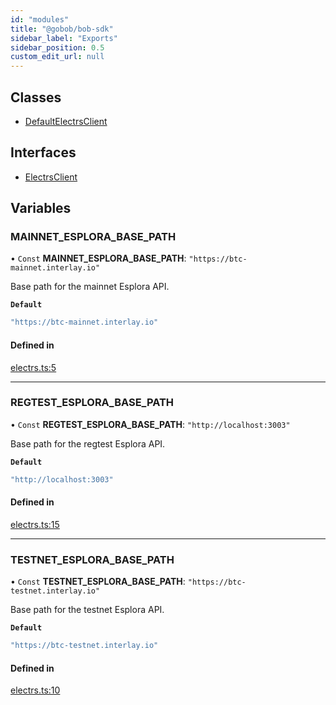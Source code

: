 ```yaml
---
id: "modules"
title: "@gobob/bob-sdk"
sidebar_label: "Exports"
sidebar_position: 0.5
custom_edit_url: null
---
```


## Classes

- [DefaultElectrsClient](classes/DefaultElectrsClient.md)

## Interfaces

- [ElectrsClient](interfaces/ElectrsClient.md)

## Variables

### MAINNET\_ESPLORA\_BASE\_PATH

• `Const` **MAINNET\_ESPLORA\_BASE\_PATH**: ``"https://btc-mainnet.interlay.io"``

Base path for the mainnet Esplora API.

**`Default`**

```ts
"https://btc-mainnet.interlay.io"
```

#### Defined in

[electrs.ts:5](https://github.com/bob-collective/bob/blob/3b4598b/sdk/src/electrs.ts#L5)

___

### REGTEST\_ESPLORA\_BASE\_PATH

• `Const` **REGTEST\_ESPLORA\_BASE\_PATH**: ``"http://localhost:3003"``

Base path for the regtest Esplora API.

**`Default`**

```ts
"http://localhost:3003"
```

#### Defined in

[electrs.ts:15](https://github.com/bob-collective/bob/blob/3b4598b/sdk/src/electrs.ts#L15)

___

### TESTNET\_ESPLORA\_BASE\_PATH

• `Const` **TESTNET\_ESPLORA\_BASE\_PATH**: ``"https://btc-testnet.interlay.io"``

Base path for the testnet Esplora API.

**`Default`**

```ts
"https://btc-testnet.interlay.io"
```

#### Defined in

[electrs.ts:10](https://github.com/bob-collective/bob/blob/3b4598b/sdk/src/electrs.ts#L10)
